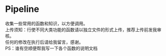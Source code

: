 # Pipeline
收集一些常用的函数和知识，以方便调用。<br>
上传须知：行使不同大类功能的函数请以独立文件的形式上传，推荐上传前发我审核。<br>
任何的修改在执行后请给我留言，感谢。<br>
PS：谁有空顺便帮我写一下各个函数的说明文档
